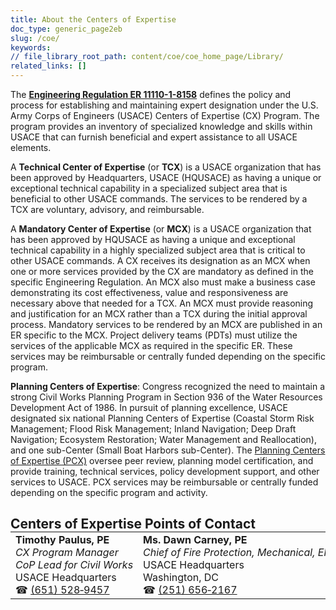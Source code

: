 ```yaml
---
title: About the Centers of Expertise
doc_type: generic_page2eb
slug: /coe/
keywords: 
// file_library_root_path: content/coe/coe_home_page/Library/
related_links: []
---
```

The <a href="https://www.publications.usace.army.mil/Portals/76/Users/182/86/2486/ER%201110-1-8158.pdf?ver=07iGp2f-1SR-7Ynpz6y6oA%3d%3d" target="_blank" rel="noopener noreferrer">**Engineering Regulation ER 11110-1-8158**</a> defines the policy and process for establishing and maintaining expert designation under the U.S. Army Corps of Engineers (USACE) Centers of Expertise (CX) Program. The program provides an inventory of specialized knowledge and skills within USACE that can furnish beneficial and expert assistance to all USACE elements.

A **Technical Center of Expertise** (or **TCX**) is a USACE organization that has been approved by Headquarters, USACE (HQUSACE) as having a unique or exceptional technical capability in a specialized subject area that is beneficial to other USACE commands. The services to be rendered by a TCX are voluntary, advisory, and reimbursable.

A **Mandatory Center of Expertise** (or **MCX**) is a USACE organization that has been approved by HQUSACE as having a unique and exceptional technical capability in a highly specialized subject area that is critical to other USACE commands. A CX receives its designation as an MCX when one or more services provided by the CX are mandatory as defined in the specific Engineering Regulation. An MCX also must make a business case demonstrating its cost effectiveness, value and responsiveness are necessary above that needed for a TCX. An MCX must provide reasoning and justification for an MCX rather than a TCX during the initial approval process. Mandatory services to be rendered by an MCX are published in an ER specific to the MCX. Project delivery teams (PDTs) must utilize the services of the applicable MCX as required in the specific ER. These services may be reimbursable or centrally funded depending on the specific program.

**Planning Centers of Expertise**: Congress recognized the need to maintain a strong Civil Works Planning Program in Section 936 of the Water Resources Development Act of 1986. In pursuit of planning excellence, USACE designated six national Planning Centers of Expertise (Coastal Storm Risk Management; Flood Risk Management; Inland Navigation; Deep Draft Navigation; Ecosystem Restoration; Water Management and Reallocation), and one sub-Center (Small Boat Harbors sub-Center). The <a href="https://planning.erdc.dren.mil/toolbox/people.cfm?Id=0&Option=Planning%20Centers%20of%20Expertise" target="blank">Planning Centers of Expertise (PCX)</a> oversee peer review, planning model certification, and provide training, technical services, policy development support, and other services to USACE. PCX services may be reimbursable or centrally funded depending on the specific program and activity.

<h2 style="margin-bottom: 0;">Centers of Expertise Points of Contact</h2>
<table className="usa-table" style="border-collapse: collapse; border: none; margin-top: 0;>
    <tbody>
        <tr style="border: none;">
            <td style="border: none;">
                <b>Timothy Paulus, PE</b><br/>
                <i>CX Program Manager<br/>
                CoP&nbsp;Lead&nbsp;for&nbsp;Civil&nbsp;Works</i><br/>
                USACE Headquarters<br/>
                ☎&nbsp;<a href="tel:(651) 528-9457">(651)&nbsp;528&#8209;9457</a><br/>
            </td>
            <td style="border: none; nowrap">
                <b>Ms. Dawn Carney, PE</b><br/>
                <i>Chief&nbsp;of&nbsp;Fire&nbsp;Protection,&nbsp;Mechanical,&nbsp;Electrical&nbsp;&&nbsp;Control&nbsp;System&nbsp;Section</i><br/>
                USACE Headquarters<br/>
                Washington, DC<br/>
                ☎&nbsp;<a href="tel:(251) 656-2167">(251)&nbsp;656&#8209;2167</a><br/>
            </td>
        </tr>
    </tbody>
</table>
